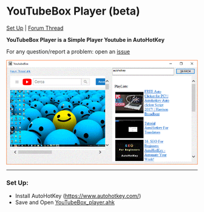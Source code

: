 <h1> YouTubeBox Player (beta)</h1>
<p><a href="#setup">Set Up</a> | <a href="https://autohotkey.com/boards/viewtopic.php?f=6&t=59438">Forum Thread</a></p>

<p><strong>YouTubeBox Player is a Simple Player Youtube in AutoHotKey</strong></p>

For any question/report a problem: open an <a href="https://github.com/adegard/TagIE.ahk/issues">issue</a>

<img src="https://raw.githubusercontent.com/adegard/YouTubeBox/master/YTB2.gif"  align="center">

******************
<a id="user-content-setup" class="anchor" aria-hidden="true" href="#setup"></a><h3>Set Up:</h3>
- Install AutoHotKey (https://www.autohotkey.com/)
- Save and Open <a href="https://github.com/adegard/YouTubeBox/raw/master/YouTubeBox_player.ahk" rel="nofollow">YouTubeBox_player.ahk</a>




